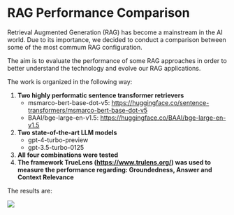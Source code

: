 # RAG Performance Comparison 

Retrieval Augmented Generation (RAG) has become a mainstream in the AI world. Due to its importance, we decided to conduct a comparison between some of the most commum RAG configuration.

The aim is to evaluate the performance of some RAG approaches in order to better understand the technology and evolve our RAG applications.

The work is organized in the following way:

1. **Two highly performatic sentence transformer retrievers**
    - msmarco-bert-base-dot-v5: https://huggingface.co/sentence-transformers/msmarco-bert-base-dot-v5
    - BAAI/bge-large-en-v1.5: https://huggingface.co/BAAI/bge-large-en-v1.5
2. **Two state-of-the-art LLM models**
   - gpt-4-turbo-preview
   - gpt-3.5-turbo-0125
3. **All four combinations were tested**
4. **The framework TrueLens (https://www.trulens.org/) was used to measure the performance regarding: Groundedness, Answer and Context Relevance**

The results are:

![](img/vanna-readme-diagram.png)
